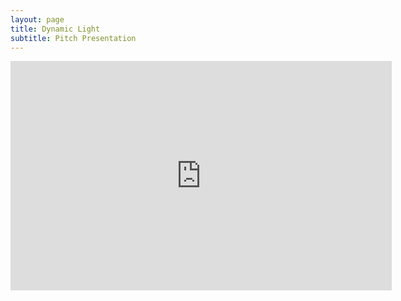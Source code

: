 ```yaml
---
layout: page
title: Dynamic Light
subtitle: Pitch Presentation
---
```

<p style="text-align:center">
  <iframe src="https://dynamiclight.sharepoint.com/sites/Corporate/_layouts/15/Doc.aspx?sourcedoc={03f69bc9-7aa7-4a44-8c9b-705173872cd8}&amp;action=embedview&amp;wdAr=1.7777777777777777&amp;wdEaa=1" width="610px" height="367px" frameborder="0">This is an embedded <a target="_blank" href="https://office.com">Microsoft Office</a> presentation, powered by <a target="_blank" href="https://office.com/webapps">Office</a>.</iframe>
</p>
